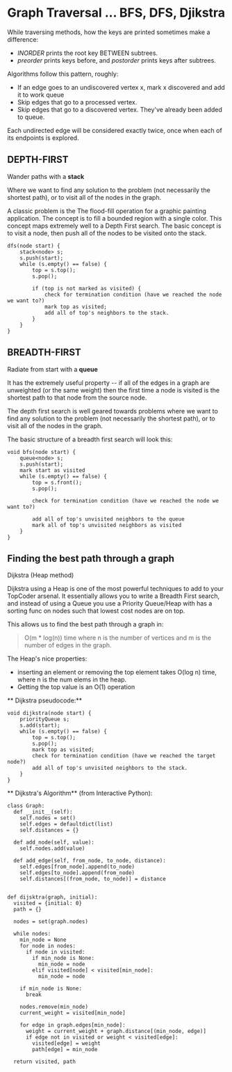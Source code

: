 
# Graph Traversal ... BFS, DFS, Djikstra


While traversing methods, how the keys are printed sometimes make a difference:

- *INORDER* prints the root key BETWEEN subtrees.
- *preorder* prints keys before, and *postorder* prints keys after subtrees.

Algorithms follow this pattern, roughly:

- If an edge goes to an undiscovered vertex x, mark x discovered and add it to work queue
- Skip edges that go to a processed vertex.
- Skip edges that go to a discovered vertex. They've already been added to queue.

Each undirected edge will be considered exactly twice, once when each of its endpoints is explored.


## DEPTH-FIRST

Wander paths with a **stack**  

Where we want to find any solution to the problem (not necessarily the shortest path), or to visit all of the nodes in the graph. 

A classic problem is the The flood-fill operation for a graphic painting application. The concept is to fill a bounded region with a single color. This concept maps extremely well to a Depth First search. The basic concept is to visit a node, then push all of the nodes to be visited onto the stack.


    dfs(node start) {
        stack<node> s;
        s.push(start);
        while (s.empty() == false) {
            top = s.top();
            s.pop();

            if (top is not marked as visited) {
                check for termination condition (have we reached the node we want to?)
                mark top as visited;
                add all of top's neighbors to the stack.
            }
        }
    }



## BREADTH-FIRST

Radiate from start with a **queue**

It has the extremely useful property -- if all of the edges in a graph are unweighted (or the same weight) then the first time a node is visited is the shortest path to that node from the source node.

The depth first search is well geared towards problems where we want to find any solution to the problem (not necessarily the shortest path), or to visit all of the nodes in the graph. 

The basic structure of a breadth first search will look this:

    void bfs(node start) {
        queue<node> s;
        s.push(start);
        mark start as visited
        while (s.empty() == false) {
            top = s.front();
            s.pop();

            check for termination condition (have we reached the node we want to?)

            add all of top's unvisited neighbors to the queue
            mark all of top's unvisited neighbors as visited
        }
    }


## Finding the best path through a graph

Dijkstra (Heap method)

Dijkstra using a Heap is one of the most powerful techniques to add to your TopCoder arsenal. It essentially allows you to write a Breadth First search, and instead of using a Queue you use a Priority Queue/Heap with  has a sorting func on nodes such that lowest cost nodes are on top.

This allows us to find the best path through a graph in:

> O(m * log(n)) time where n is the number of vertices and m is the number of edges in the graph.

The Heap's nice properties:

- inserting an element or removing the top element takes O(log n) time, where n is the num elems in the heap. 
- Getting the top value is an O(1) operation


** Dijkstra pseudocode:**

    void dijkstra(node start) {
        priorityQueue s;
        s.add(start);
        while (s.empty() == false) {
            top = s.top();
            s.pop();
            mark top as visited;
            check for termination condition (have we reached the target node?)
            add all of top's unvisited neighbors to the stack.
        }
    }


** Dijkstra's Algorithm** (from Interactive Python):  

    class Graph:
      def __init__(self):
        self.nodes = set()
        self.edges = defaultdict(list)
        self.distances = {}

      def add_node(self, value):
        self.nodes.add(value)

      def add_edge(self, from_node, to_node, distance):
        self.edges[from_node].append(to_node)
        self.edges[to_node].append(from_node)
        self.distances[(from_node, to_node)] = distance


    def dijsktra(graph, initial):
      visited = {initial: 0}
      path = {}

      nodes = set(graph.nodes)

      while nodes: 
        min_node = None
        for node in nodes:
          if node in visited:
            if min_node is None:
              min_node = node
            elif visited[node] < visited[min_node]:
              min_node = node

        if min_node is None:
          break

        nodes.remove(min_node)
        current_weight = visited[min_node]

        for edge in graph.edges[min_node]:
          weight = current_weight + graph.distance[(min_node, edge)]
          if edge not in visited or weight < visited[edge]:
            visited[edge] = weight
            path[edge] = min_node

      return visited, path


